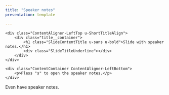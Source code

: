 ```yaml
---
title: "Speaker notes"
presentation: template

---
```


<div class="ContentAligner ContentAligner-Vertical">

    <div class="ContentAligner-LeftTop u-ShortTitleAlign">
        <div class="title__container">
            <h1 class="SlideContentTitle u-sans u-bold">Slide with speaker notes.</h1>
            <div class="SlideTitleUnderline"></div>
        </div>
    </div>

    <div class="ContentContainer ContentAligner-LeftBottom">
        <p>Pless "s" to open the speaker notes.</p> 
    </div>
 <aside class="notes">
        Even have speaker notes.
    </aside>
</div>
